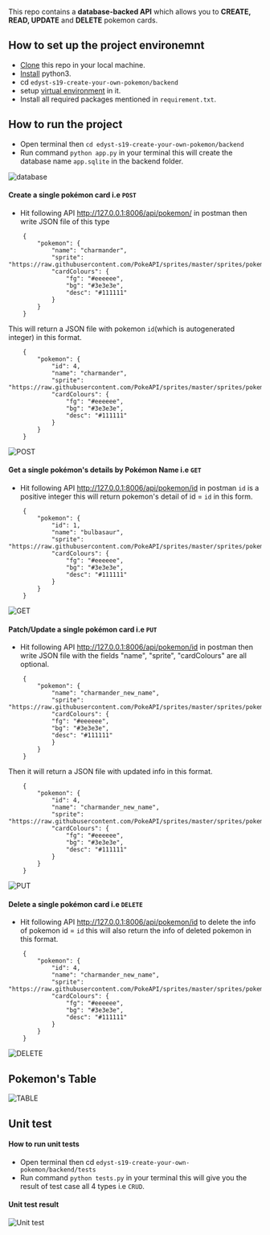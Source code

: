 This repo contains a **database-backed API** which allows you to **CREATE, READ, UPDATE** and **DELETE** pokemon cards.

## How to set up the project environemnt

* [Clone](https://github.com/cenation092/edyst-s19-create-your-own-pokemon.git) this repo in your local machine.
* [Install](https://blog.ruanbekker.com/blog/2018/11/27/python-flask-tutorial-series-create-a-hello-world-app-p1/) python3. 
* cd ⁨`edyst-s19-create-your-own-pokemon/backend`
* setup [virtual environment](https://blog.ruanbekker.com/blog/2018/12/09/python-flask-tutorial-series-setup-a-python-virtual-environment-p2/) in it.
* Install all required packages mentioned in `requirement.txt`.

## How to run the project
    
* Open terminal then `cd edyst-s19-create-your-own-pokemon/backend` 
* Run command `python app.py` in your terminal this will create the database name `app.sqlite` in the backend folder.

![database](https://user-images.githubusercontent.com/21224753/56923091-55252c80-6ae7-11e9-900b-8ad22bbea42c.png)

#### Create a single pokémon card i.e `POST`
* Hit following API http://127.0.0.1:8006/api/pokemon/ in postman then write JSON file of this type
```
    {
        "pokemon": {
            "name": "charmander",
            "sprite": "https://raw.githubusercontent.com/PokeAPI/sprites/master/sprites/pokemon/4.png",
            "cardColours": {
                "fg": "#eeeeee",
                "bg": "#3e3e3e",
                "desc": "#111111"
            }
        }
    }
```
This will return a JSON file with pokemon `id`(which is autogenerated integer) in this format.

```
    {
        "pokemon": {
            "id": 4,
            "name": "charmander",
            "sprite": "https://raw.githubusercontent.com/PokeAPI/sprites/master/sprites/pokemon/4.png",
            "cardColours": {
                "fg": "#eeeeee",
                "bg": "#3e3e3e",
                "desc": "#111111"
            }
        }
    }
```

![POST](https://user-images.githubusercontent.com/21224753/56923944-67a06580-6ae9-11e9-8a55-58ea92629670.png)

#### Get a single pokémon's details by Pokémon Name i.e `GET`

* Hit following API http://127.0.0.1:8006/api/pokemon/id in postman `id` is a positive integer this will return pokemon's detail of id = `id` in this form.
```
    {
        "pokemon": {
            "id": 1,
            "name": "bulbasaur",
            "sprite": "https://raw.githubusercontent.com/PokeAPI/sprites/master/sprites/pokemon/1.png",
            "cardColours": {
                "fg": "#eeeeee",
                "bg": "#3e3e3e",
                "desc": "#111111"
            }
        }
    }
```

![GET](https://user-images.githubusercontent.com/21224753/56924061-a9311080-6ae9-11e9-890e-980c4e1d0314.png)

#### Patch/Update a single pokémon card i.e `PUT`

* Hit following API http://127.0.0.1:8006/api/pokemon/id in postman then write JSON file with the fields "name", "sprite", "cardColours" are all optional.
```
    {
        "pokemon": {
            "name": "charmander_new_name",
            "sprite": "https://raw.githubusercontent.com/PokeAPI/sprites/master/sprites/pokemon/4.png",
            "cardColours": {
            "fg": "#eeeeee",
            "bg": "#3e3e3e",
            "desc": "#111111"
            }
        }
    }
```
Then it will return a JSON file with updated info in this format.
```
    {
        "pokemon": {
            "id": 4,
            "name": "charmander_new_name",
            "sprite": "https://raw.githubusercontent.com/PokeAPI/sprites/master/sprites/pokemon/4.png",
            "cardColours": {
                "fg": "#eeeeee",
                "bg": "#3e3e3e",
                "desc": "#111111"
            }
        }
    }
```

![PUT](https://user-images.githubusercontent.com/21224753/56924497-a8e54500-6aea-11e9-8143-d95a45e116ea.png)

#### Delete a single pokémon card i.e `DELETE`

* Hit following API http://127.0.0.1:8006/api/pokemon/id to delete the info of pokemon id = `id` this will also return the info of deleted pokemon in this format.
```
    {
        "pokemon": {
            "id": 4,
            "name": "charmander_new_name",
            "sprite": "https://raw.githubusercontent.com/PokeAPI/sprites/master/sprites/pokemon/4.png",
            "cardColours": {
                "fg": "#eeeeee",
                "bg": "#3e3e3e",
                "desc": "#111111"
            }
        }
    }
```

![DELETE](https://user-images.githubusercontent.com/21224753/56924638-08435500-6aeb-11e9-87fc-d4b7db7084a2.png)

## Pokemon's Table

![TABLE](https://user-images.githubusercontent.com/21224753/56925156-49883480-6aec-11e9-942b-5c9891685022.png)

## Unit test

#### How to run unit tests

* Open terminal then cd `edyst-s19-create-your-own-pokemon/backend/tests`
* Run command `python tests.py` in your terminal this will give you the result of test case all 4 types i.e `CRUD`.

#### Unit test result 

![Unit test](https://user-images.githubusercontent.com/21224753/57018678-063fda00-6c42-11e9-8b2f-29943d8b8bb0.png)
